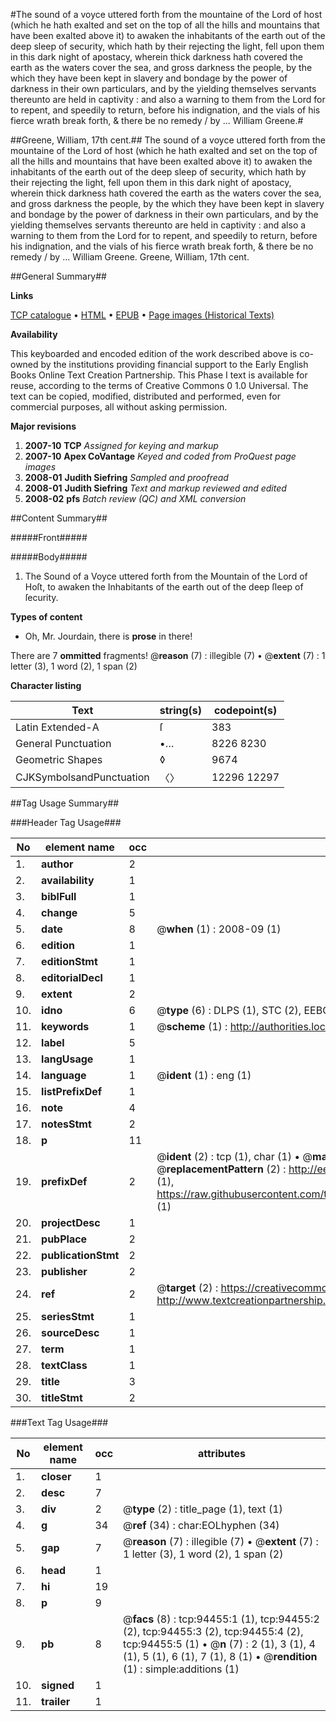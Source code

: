 #The sound of a voyce uttered forth from the mountaine of the Lord of host (which he hath exalted and set on the top of all the hills and mountains that have been exalted above it) to awaken the inhabitants of the earth out of the deep sleep of security, which hath by their rejecting the light, fell upon them in this dark night of apostacy, wherein thick darkness hath covered the earth as the waters cover the sea, and gross darkness the people, by the which they have been kept in slavery and bondage by the power of darkness in their own particulars, and by the yielding themselves servants thereunto are held in captivity : and also a warning to them from the Lord for to repent, and speedily to return, before his indignation, and the vials of his fierce wrath break forth, & there be no remedy / by ... William Greene.#

##Greene, William, 17th cent.##
The sound of a voyce uttered forth from the mountaine of the Lord of host (which he hath exalted and set on the top of all the hills and mountains that have been exalted above it) to awaken the inhabitants of the earth out of the deep sleep of security, which hath by their rejecting the light, fell upon them in this dark night of apostacy, wherein thick darkness hath covered the earth as the waters cover the sea, and gross darkness the people, by the which they have been kept in slavery and bondage by the power of darkness in their own particulars, and by the yielding themselves servants thereunto are held in captivity : and also a warning to them from the Lord for to repent, and speedily to return, before his indignation, and the vials of his fierce wrath break forth, & there be no remedy / by ... William Greene.
Greene, William, 17th cent.

##General Summary##

**Links**

[TCP catalogue](http://www.ota.ox.ac.uk/tcp/)  • 
[HTML](http://tei.it.ox.ac.uk/tcp/Texts-HTML/free/A41/A41980.html)  • 
[EPUB](http://tei.it.ox.ac.uk/tcp/Texts-EPUB/free/A41/A41980.epub) • 
[Page images (Historical Texts)](https://data.historicaltexts.jisc.ac.uk/view?pubId=eebo-12846740e&pageId=eebo-12846740e-94455-1)

**Availability**

This keyboarded and encoded edition of the
	       work described above is co-owned by the institutions
	       providing financial support to the Early English Books
	       Online Text Creation Partnership. This Phase I text is
	       available for reuse, according to the terms of Creative
	       Commons 0 1.0 Universal. The text can be copied,
	       modified, distributed and performed, even for
	       commercial purposes, all without asking permission.

**Major revisions**

1. __2007-10__ __TCP__ *Assigned for keying and markup*
1. __2007-10__ __Apex CoVantage__ *Keyed and coded from ProQuest page images*
1. __2008-01__ __Judith Siefring__ *Sampled and proofread*
1. __2008-01__ __Judith Siefring__ *Text and markup reviewed and edited*
1. __2008-02__ __pfs__ *Batch review (QC) and XML conversion*

##Content Summary##

#####Front#####

#####Body#####

1. The Sound of a Voyce uttered forth from the Mountain of the Lord of Hoſt, to awaken the Inhabitants of the earth out of the deep ſleep of ſecurity.

**Types of content**

  * Oh, Mr. Jourdain, there is **prose** in there!

There are 7 **ommitted** fragments! 
 @__reason__ (7) : illegible (7)  •  @__extent__ (7) : 1 letter (3), 1 word (2), 1 span (2)

**Character listing**


|Text|string(s)|codepoint(s)|
|---|---|---|
|Latin Extended-A|ſ|383|
|General Punctuation|•…|8226 8230|
|Geometric Shapes|◊|9674|
|CJKSymbolsandPunctuation|〈〉|12296 12297|

##Tag Usage Summary##

###Header Tag Usage###

|No|element name|occ|attributes|
|---|---|---|---|
|1.|__author__|2||
|2.|__availability__|1||
|3.|__biblFull__|1||
|4.|__change__|5||
|5.|__date__|8| @__when__ (1) : 2008-09 (1)|
|6.|__edition__|1||
|7.|__editionStmt__|1||
|8.|__editorialDecl__|1||
|9.|__extent__|2||
|10.|__idno__|6| @__type__ (6) : DLPS (1), STC (2), EEBO-CITATION (1), OCLC (1), VID (1)|
|11.|__keywords__|1| @__scheme__ (1) : http://authorities.loc.gov/ (1)|
|12.|__label__|5||
|13.|__langUsage__|1||
|14.|__language__|1| @__ident__ (1) : eng (1)|
|15.|__listPrefixDef__|1||
|16.|__note__|4||
|17.|__notesStmt__|2||
|18.|__p__|11||
|19.|__prefixDef__|2| @__ident__ (2) : tcp (1), char (1)  •  @__matchPattern__ (2) : ([0-9\-]+):([0-9IVX]+) (1), (.+) (1)  •  @__replacementPattern__ (2) : http://eebo.chadwyck.com/downloadtiff?vid=$1&page=$2 (1), https://raw.githubusercontent.com/textcreationpartnership/Texts/master/tcpchars.xml#$1 (1)|
|20.|__projectDesc__|1||
|21.|__pubPlace__|2||
|22.|__publicationStmt__|2||
|23.|__publisher__|2||
|24.|__ref__|2| @__target__ (2) : https://creativecommons.org/publicdomain/zero/1.0/ (1), http://www.textcreationpartnership.org/docs/. (1)|
|25.|__seriesStmt__|1||
|26.|__sourceDesc__|1||
|27.|__term__|1||
|28.|__textClass__|1||
|29.|__title__|3||
|30.|__titleStmt__|2||


###Text Tag Usage###

|No|element name|occ|attributes|
|---|---|---|---|
|1.|__closer__|1||
|2.|__desc__|7||
|3.|__div__|2| @__type__ (2) : title_page (1), text (1)|
|4.|__g__|34| @__ref__ (34) : char:EOLhyphen (34)|
|5.|__gap__|7| @__reason__ (7) : illegible (7)  •  @__extent__ (7) : 1 letter (3), 1 word (2), 1 span (2)|
|6.|__head__|1||
|7.|__hi__|19||
|8.|__p__|9||
|9.|__pb__|8| @__facs__ (8) : tcp:94455:1 (1), tcp:94455:2 (2), tcp:94455:3 (2), tcp:94455:4 (2), tcp:94455:5 (1)  •  @__n__ (7) : 2 (1), 3 (1), 4 (1), 5 (1), 6 (1), 7 (1), 8 (1)  •  @__rendition__ (1) : simple:additions (1)|
|10.|__signed__|1||
|11.|__trailer__|1||
